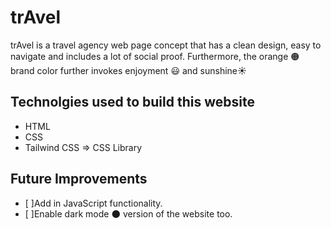 # trAvel
trAvel is a travel agency web page concept that has a clean design, easy to navigate and includes a lot of social proof. Furthermore, the orange :orange_circle: brand color further invokes enjoyment :smiley: and sunshine:sunny:

## Technolgies used to build this website
- HTML
- CSS
- Tailwind CSS => CSS Library


## Future Improvements
- [ ]Add in JavaScript functionality.
- [ ]Enable dark mode :new_moon: version of the website too.